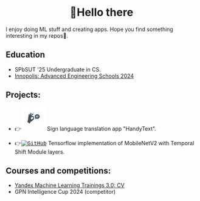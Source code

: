 <h1 align="center">👋Hello there</h1>

I enjoy doing ML stuff and creating apps. Hope you find something interesting in my repos🙂.

## Education
- SPbSUT '25 Undergraduate in CS.
- [Innopolis: Advanced Engineering Schools 2024](./Innopolis_certificate.pdf)

## Projects:
- 👉<kbd><a href="https://www.rustore.ru/catalog/app/com.dima_zhogin.HandyText"><img alt="HandyText" src="./Handy_text_icon.png" width="64" /></a></kbd>
 Sign language translation app "HandyText".<br>
  
- 👉<kbd><a href="https://github.com/UnkindGoose/MobileNetV2-TSM"><img alt="GitHub" src="https://avatars.githubusercontent.com/u/82682952?v=4" width="64"/></a></kbd>
 Tensorflow implementation of MobileNetV2 with Temporal Shift Module layers.<br>
  
## Courses and competitions:
- [Yandex Machine Learning Trainings 3.0: CV](./Yandex_certificate.pdf)
- GPN Intelligence Cup 2024 (competitor)
